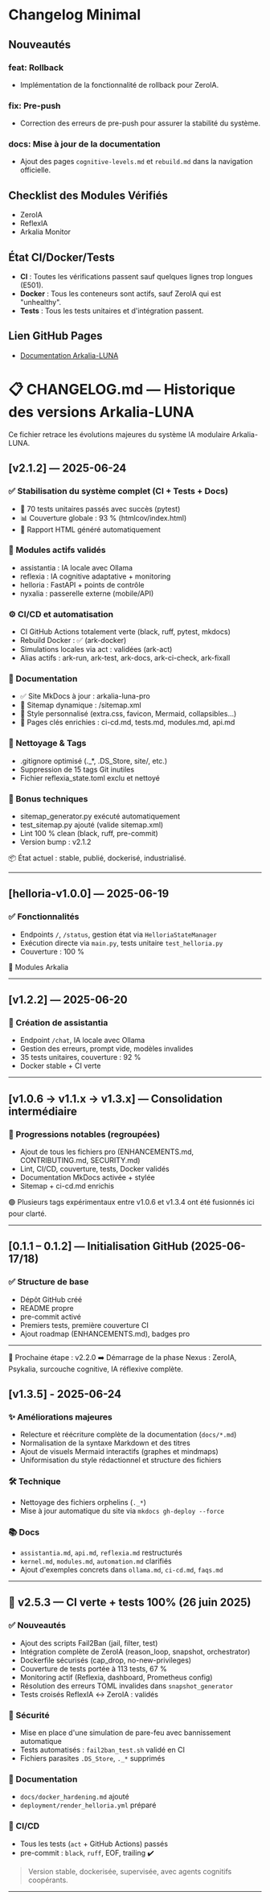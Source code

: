 # Changelog Minimal

## Nouveautés

### feat: Rollback
- Implémentation de la fonctionnalité de rollback pour ZeroIA.

### fix: Pre-push
- Correction des erreurs de pre-push pour assurer la stabilité du système.

### docs: Mise à jour de la documentation
- Ajout des pages `cognitive-levels.md` et `rebuild.md` dans la navigation officielle.

## Checklist des Modules Vérifiés
- ZeroIA
- ReflexIA
- Arkalia Monitor

## État CI/Docker/Tests
- **CI** : Toutes les vérifications passent sauf quelques lignes trop longues (E501).
- **Docker** : Tous les conteneurs sont actifs, sauf ZeroIA qui est "unhealthy".
- **Tests** : Tous les tests unitaires et d'intégration passent.

## Lien GitHub Pages
- [Documentation Arkalia-LUNA](https://github.com/arkalia-luna-system/arkalia-luna-pro)

# 📋 CHANGELOG.md — Historique des versions Arkalia-LUNA

Ce fichier retrace les évolutions majeures du système IA modulaire Arkalia-LUNA.

## [v2.1.2] — 2025-06-24

### ✅ Stabilisation du système complet (CI + Tests + Docs)
- 🧪 70 tests unitaires passés avec succès (pytest)
- 📊 Couverture globale : 93 % (htmlcov/index.html)
- 📁 Rapport HTML généré automatiquement

### 🧠 Modules actifs validés
- assistantia : IA locale avec Ollama
- reflexia : IA cognitive adaptative + monitoring
- helloria : FastAPI + points de contrôle
- nyxalia : passerelle externe (mobile/API)

### ⚙️ CI/CD et automatisation
- CI GitHub Actions totalement verte (black, ruff, pytest, mkdocs)
- Rebuild Docker : ✅ (ark-docker)
- Simulations locales via act : validées (ark-act)
- Alias actifs : ark-run, ark-test, ark-docs, ark-ci-check, ark-fixall

### 📘 Documentation
- ✅ Site MkDocs à jour : arkalia-luna-pro
- 🧭 Sitemap dynamique : /sitemap.xml
- 🎨 Style personnalisé (extra.css, favicon, Mermaid, collapsibles…)
- 📄 Pages clés enrichies : ci-cd.md, tests.md, modules.md, api.md

### 🧼 Nettoyage & Tags
- .gitignore optimisé (._*, .DS_Store, site/, etc.)
- Suppression de 15 tags Git inutiles
- Fichier reflexia_state.toml exclu et nettoyé

### 🧰 Bonus techniques
- sitemap_generator.py exécuté automatiquement
- test_sitemap.py ajouté (valide sitemap.xml)
- Lint 100 % clean (black, ruff, pre-commit)
- Version bump : v2.1.2

📦 État actuel : stable, publié, dockerisé, industrialisé.

---

## [helloria-v1.0.0] — 2025-06-19

### ✅ Fonctionnalités
- Endpoints `/`, `/status`, gestion état via `HelloriaStateManager`
- Exécution directe via `main.py`, tests unitaire `test_helloria.py`
- Couverture : 100 %

🔗 Modules Arkalia

---

## [v1.2.2] — 2025-06-20

### 🧠 Création de assistantia
- Endpoint `/chat`, IA locale avec Ollama
- Gestion des erreurs, prompt vide, modèles invalides
- 35 tests unitaires, couverture : 92 %
- Docker stable + CI verte

---

## [v1.0.6 → v1.1.x → v1.3.x] — Consolidation intermédiaire

### 🚀 Progressions notables (regroupées)
- Ajout de tous les fichiers pro (ENHANCEMENTS.md, CONTRIBUTING.md, SECURITY.md)
- Lint, CI/CD, couverture, tests, Docker validés
- Documentation MkDocs activée + stylée
- Sitemap + ci-cd.md enrichis

🟢 Plusieurs tags expérimentaux entre v1.0.6 et v1.3.4 ont été fusionnés ici pour clarté.

---

## [0.1.1 – 0.1.2] — Initialisation GitHub (2025-06-17/18)

### ✅ Structure de base
- Dépôt GitHub créé
- README propre
- pre-commit activé
- Premiers tests, première couverture CI
- Ajout roadmap (ENHANCEMENTS.md), badges pro

---

🧭 Prochaine étape : v2.2.0
➡️ Démarrage de la phase Nexus : ZeroIA, Psykalia, surcouche cognitive, IA réflexive complète.

## [v1.3.5] - 2025-06-24

### ✨ Améliorations majeures
- Relecture et réécriture complète de la documentation (`docs/*.md`)
- Normalisation de la syntaxe Markdown et des titres
- Ajout de visuels Mermaid interactifs (graphes et mindmaps)
- Uniformisation du style rédactionnel et structure des fichiers

### 🛠️ Technique
- Nettoyage des fichiers orphelins (`._*`)
- Mise à jour automatique du site via `mkdocs gh-deploy --force`

### 📚 Docs
- `assistantia.md`, `api.md`, `reflexia.md` restructurés
- `kernel.md`, `modules.md`, `automation.md` clarifiés
- Ajout d'exemples concrets dans `ollama.md`, `ci-cd.md`, `faqs.md`

---

## 🔖 v2.5.3 — CI verte + tests 100% (26 juin 2025)

### ✅ Nouveautés

- Ajout des scripts Fail2Ban (jail, filter, test)
- Intégration complète de ZeroIA (reason_loop, snapshot, orchestrator)
- Dockerfile sécurisés (cap_drop, no-new-privileges)
- Couverture de tests portée à 113 tests, 67 %
- Monitoring actif (Reflexia, dashboard, Prometheus config)
- Résolution des erreurs TOML invalides dans `snapshot_generator`
- Tests croisés ReflexIA ↔ ZeroIA : validés

### 🔐 Sécurité

- Mise en place d'une simulation de pare-feu avec bannissement automatique
- Tests automatisés : `fail2ban_test.sh` validé en CI
- Fichiers parasites `.DS_Store`, `._*` supprimés

### 📄 Documentation

- `docs/docker_hardening.md` ajouté
- `deployment/render_helloria.yml` préparé

### 🧪 CI/CD

- Tous les tests (`act` + GitHub Actions) passés
- pre-commit : `black`, `ruff`, EOF, trailing ✔️

> Version stable, dockerisée, supervisée, avec agents cognitifs coopérants.

---
